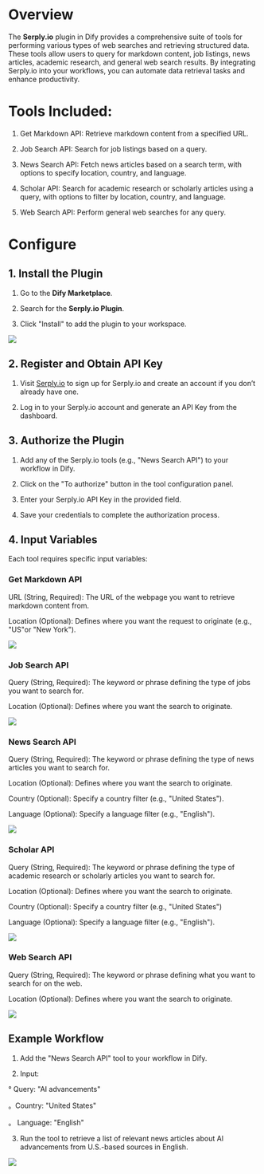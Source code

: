 # Overview

The **Serply.io** plugin in Dify provides a comprehensive suite of tools for performing various types of web searches and retrieving structured data. These tools allow users to query for markdown content, job listings, news articles, academic research, and general web search results. By integrating Serply.io into your workflows, you can automate data retrieval tasks and enhance productivity.​

# Tools Included:

1. Get Markdown API: Retrieve markdown content from a specified URL.

2. Job Search API: Search for job listings based on a query.

3. News Search API: Fetch news articles based on a search term, with options to specify location, country, and language.​

4. Scholar API: Search for academic research or scholarly articles using a query, with options to filter by location, country, and language.​

5. Web Search API: Perform general web searches for any query.

# Configure

## 1. Install the Plugin

1. Go to the **Dify Marketplace**.​

2. Search for the **Serply.io Plugin**.

3. Click "Install" to add the plugin to your workspace.

![](./_assets/serply_install.png)

## 2. Register and Obtain API Key

1. Visit [Serply.io](https://serply.io/) to sign up for Serply.io and create an account if you don’t already have one.

2. Log in to your Serply.io account and generate an API Key from the dashboard.

## 3. Authorize the Plugin

1. Add any of the Serply.io tools (e.g., "News Search API") to your workflow in Dify.

2. Click on the "To authorize" button in the tool configuration panel.

3. Enter your Serply.io API Key in the provided field.

4. Save your credentials to complete the authorization process.

## 4. Input Variables

Each tool requires specific input variables:

### Get Markdown API

URL (String, Required): The URL of the webpage you want to retrieve markdown content from.​

Location (Optional): Defines where you want the request to originate (e.g., "US"or "New York").​

![](./_assets/serply_get_markdown.png)

### Job Search API​

Query (String, Required): The keyword or phrase defining the type of jobs you want to search for.​

Location (Optional): Defines where you want the search to originate.


![](./_assets/serply_job_search.png)

### News Search API​

Query (String, Required): The keyword or phrase defining the type of news articles you want to search for.​

Location (Optional): Defines where you want the search to originate.

Country (Optional): Specify a country filter (e.g., "United States").

Language (Optional): Specify a language filter (e.g., "English").


![](./_assets/serply_news_search.png)

### Scholar API​

Query (String, Required): The keyword or phrase defining the type of academic research or scholarly articles you want to search for.​

Location (Optional): Defines where you want the search to originate.

Country (Optional): Specify a country filter (e.g., "United States")

Language (Optional): Specify a language filter (e.g., "English").


![](./_assets/serply_scholar_api.png)

### Web Search API

Query (String, Required): The keyword or phrase defining what you want to search for on the web.​

Location (Optional): Defines where you want the search to originate.

![](./_assets/serply_websearch_api.png)



## Example Workflow

1. Add the "News Search API" tool to your workflow in Dify.

2. Input:

° Query: "AI advancements"

。Country: "United States"

。 Language: "English"

3. Run the tool to retrieve a list of relevant news articles about Al advancements from U.S.-based sources in English.

![](./_assets/serply_example.png)



